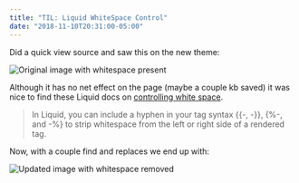```yaml
---
title: "TIL: Liquid WhiteSpace Control"
date: "2018-11-10T20:31:00-05:00"
---
```


Did a quick view source and saw this on the new theme:

![Original image with whitespace present](/assets/images/posts/whitespace/original.png)

Although it has no net effect on the page (maybe a couple kb saved) it was nice to find these Liquid docs on [controlling white space](https://shopify.github.io/liquid/basics/whitespace/).

> In Liquid, you can include a hyphen in your tag syntax \{\{-, -\}\}, \{\%\-, and \-\%\} to strip whitespace from the left or right side of a rendered tag.

Now, with a couple find and replaces we end up with:

![Updated image with whitespace removed](/assets/images/posts/whitespace/updated.png)

